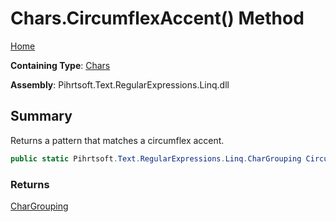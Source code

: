 # Chars\.CircumflexAccent\(\) Method

[Home](../../../../../../README.md)

**Containing Type**: [Chars](../README.md)

**Assembly**: Pihrtsoft\.Text\.RegularExpressions\.Linq\.dll

## Summary

Returns a pattern that matches a circumflex accent\.

```csharp
public static Pihrtsoft.Text.RegularExpressions.Linq.CharGrouping CircumflexAccent()
```

### Returns

[CharGrouping](../../CharGrouping/README.md)

